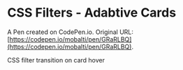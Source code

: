 # CSS Filters - Adabtive Cards

A Pen created on CodePen.io. Original URL: [https://codepen.io/mobalti/pen/GRaRLBQ](https://codepen.io/mobalti/pen/GRaRLBQ).

CSS filter transition on card hover